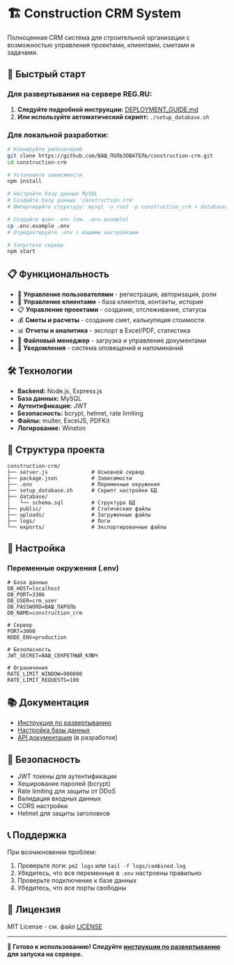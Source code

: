# 🏗️ Construction CRM System

Полноценная CRM система для строительной организации с возможностью управления проектами, клиентами, сметами и задачами.

## 🚀 Быстрый старт

### Для развертывания на сервере REG.RU:

1. **Следуйте подробной инструкции:** [DEPLOYMENT_GUIDE.md](./DEPLOYMENT_GUIDE.md)
2. **Или используйте автоматический скрипт:** `./setup_database.sh`

### Для локальной разработки:

```bash
# Клонируйте репозиторий
git clone https://github.com/ВАШ_ПОЛЬЗОВАТЕЛЬ/construction-crm.git
cd construction-crm

# Установите зависимости
npm install

# Настройте базу данных MySQL
# Создайте базу данных 'construction_crm'
# Импортируйте структуру: mysql -u root -p construction_crm < database/schema.sql

# Создайте файл .env (см. .env.example)
cp .env.example .env
# Отредактируйте .env с вашими настройками

# Запустите сервер
npm start
```

## 📋 Функциональность

- 👥 **Управление пользователями** - регистрация, авторизация, роли
- 🏢 **Управление клиентами** - база клиентов, контакты, история
- 📋 **Управление проектами** - создание, отслеживание, статусы
- 💰 **Сметы и расчеты** - создание смет, калькуляция стоимости
- 📊 **Отчеты и аналитика** - экспорт в Excel/PDF, статистика
- 📁 **Файловый менеджер** - загрузка и управление документами
- 🔔 **Уведомления** - система оповещений и напоминаний

## 🛠️ Технологии

- **Backend:** Node.js, Express.js
- **База данных:** MySQL
- **Аутентификация:** JWT
- **Безопасность:** bcrypt, helmet, rate limiting
- **Файлы:** multer, ExcelJS, PDFKit
- **Логирование:** Winston

## 📁 Структура проекта

```
construction-crm/
├── server.js              # Основной сервер
├── package.json           # Зависимости
├── .env                   # Переменные окружения
├── setup_database.sh      # Скрипт настройки БД
├── database/
│   └── schema.sql         # Структура БД
├── public/                # Статические файлы
├── uploads/               # Загруженные файлы
├── logs/                  # Логи
└── exports/               # Экспортированные файлы
```

## 🔧 Настройка

### Переменные окружения (.env)

```env
# База данных
DB_HOST=localhost
DB_PORT=3306
DB_USER=crm_user
DB_PASSWORD=ВАШ_ПАРОЛЬ
DB_NAME=construction_crm

# Сервер
PORT=3000
NODE_ENV=production

# Безопасность
JWT_SECRET=ВАШ_СЕКРЕТНЫЙ_КЛЮЧ

# Ограничения
RATE_LIMIT_WINDOW=900000
RATE_LIMIT_REQUESTS=100
```

## 📚 Документация

- [Инструкция по развертыванию](./DEPLOYMENT_GUIDE.md)
- [Настройка базы данных](./SETUP_INSTRUCTIONS.md)
- [API документация](./API_DOCS.md) (в разработке)

## 🔐 Безопасность

- JWT токены для аутентификации
- Хеширование паролей (bcrypt)
- Rate limiting для защиты от DDoS
- Валидация входных данных
- CORS настройки
- Helmet для защиты заголовков

## 📞 Поддержка

При возникновении проблем:

1. Проверьте логи: `pm2 logs` или `tail -f logs/combined.log`
2. Убедитесь, что все переменные в `.env` настроены правильно
3. Проверьте подключение к базе данных
4. Убедитесь, что все порты свободны

## 📄 Лицензия

MIT License - см. файл [LICENSE](./LICENSE)

---

**🎉 Готово к использованию! Следуйте [инструкции по развертыванию](./DEPLOYMENT_GUIDE.md) для запуска на сервере.**

